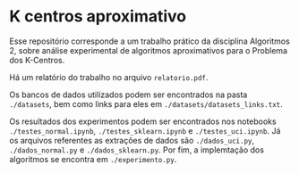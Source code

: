 # K centros aproximativo

 Esse repositório corresponde a um trabalho prático da disciplina Algoritmos 2, sobre análise experimental de algoritmos aproximativos para o Problema dos K-Centros. 

 Há um relatório do trabalho no arquivo `relatorio.pdf`.

 Os bancos de dados utilizados podem ser encontrados na pasta `./datasets`, bem como links para eles em `./datasets/datasets_links.txt`.

 Os resultados dos experimentos podem ser encontrados nos notebooks `./testes_normal.ipynb`, `./testes_sklearn.ipynb` e `./testes_uci.ipynb`. Já os arquivos referentes as extrações de dados são `./dados_uci.py`, `./dados_normal.py` e `./dados_sklearn.py`. Por fim, a implemtação dos algoritmos se encontra em `./experimento.py`.
